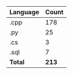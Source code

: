 | Language | Count |
|----------|-------|
| .cpp | 178 |
| .py | 25 |
| .cs | 3 |
| .sql | 7 |
| **Total** | **213** |
